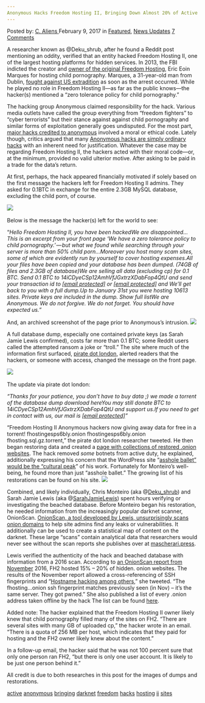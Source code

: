 ```yaml
---
Anonymous Hacks Freedom Hosting II, Bringing Down Almost 20% of Active Darknet Sites"
---
```

<article class="post-listing post-18045 post type-post status-publish format-standard has-post-thumbnail hentry tag-active tag-anonymous tag-bringing tag-darknet tag-freedom tag-hacks tag-hosting tag-ii tag-sites">
<div class="post-inner">
    <span>Posted by: <a href="https://www.deepdotweb.com/author/caliens/" title="">C. Aliens </a></span>
<span>February 9, 2017</span>
<span>in <a href="https://www.deepdotweb.com/category/deepdot-news/" rel="category tag">Featured</a>, <a href="https://www.deepdotweb.com/category/news-updates/" rel="category tag">News Updates</a></span>
<span><a href="https://www.deepdotweb.com/2017/02/09/anonymous-hacks-freedom-hosting-ii-bringing-almost-20-active-darknet-sites/#comments">7 Comments</a></span>
</p>
<div class="clear"></div>
    
<p>A researcher known as @Deku_shrub, after he found a Reddit post mentioning an oddity, verified that an entity hacked Freedom Hosting II, one of the largest hosting platforms for hidden services. In 2013, the FBI indicted the creator and <a href="https://www.deepdotweb.com/2016/12/31/freedom-hosting-owner-files-another-appeal-fight-us-extradition/">owner of the original Freedom Hosting</a>, Eric Eoin Marques for hosting child pornography. Marques, a 31-year-old man from Dublin, <a href="https://www.deepdotweb.com/2015/12/19/irish-man-behind-freedom-hosting-to-appeal-extradition-to-the-us/">fought against US extradition</a> as soon as the arrest occurred. While he played no role in Freedom Hosting II—as far as the public knows—the hacker(s) mentioned a “zero tolerance policy for child pornography.”</p>
<p>The hacking group Anonymous claimed responsibility for the hack. Various media outlets have called the group everything from “freedom fighters” to “cyber terrorists” but their stance against against child pornography and similar forms of exploitation generally goes undisputed. For the most part, <a href="https://www.deepdotweb.com/tag/hack/">major hacks credited to anonymous</a> involved a moral or ethical code. Lately though, critics argued that many <a href="https://www.deepdotweb.com/2017/01/18/legitimacy-latest-fbi-hack-still-questioned/">Anonymous hacks are simply ordinary hacks</a> with an inherent need for justification. Whatever the case may be regarding Freedom Hosting II, the hackers acted with their moral code—or, at the minimum, provided no valid ulterior motive. After asking to be paid in a trade for the data’s return.</p>
<p>At first, perhaps, the hack appeared financially motivated if solely based on the first message the hackers left for Freedom Hosting II admins. They asked for 0.1BTC in exchange for the entire 2.3GB MySQL database, excluding the child porn, of course.</p>
<p><img class="wp-image-18048 aligncenter" src="/imgs/2017/02/word-image-5.png" srcset="/imgs/2017/02/word-image-5.png 737w, /imgs/2017/02/word-image-5-300x162.png 300w" sizes="(max-width: 737px) 100vw, 737px" /></p>
<p>Below is the message the hacker(s) left for the world to see:</p>
<p>&#8220;<em>Hello Freedom Hosting II, you have been hackedWe are disappointed… This is an excerpt from your front page ‘We have a zero tolerance policy to child pornography.’ — but what we found while searching through your server is more than 50% child porn…Moreover you host many scam sites, some of which are evidently run by yourself to cover hosting expenses.All your files have been copied and your database has been dumped. (74GB of files and 2.3GB of database)We are selling all data (excluding cp) for 0.1 BTC. Send 0.1 BTC to 14iCDyeCSp12AmhVfJGxtrzXDabFop4QtU and send your transaction id to <a href="/cdn-cgi/l/email-protection" class="__cf_email__" data-cfemail="86e0eee9f5f2efe8e1c6f2f2b5ecb4feb2edb3ffe5e7e7b3fcf2a8e9e8efe9e8">[email&#160;protected]</a> or <a href="/cdn-cgi/l/email-protection" class="__cf_email__" data-cfemail="dabcb2b5a9aeb3b4bd9abebbb4adb3b4ebe8ebeaf4b7bf">[email&#160;protected]</a> and We’ll get back to you with a full dump.Up to January 31st you were hosting 10613 sites. Private keys are included in the dump. Show full listWe are Anonymous. We do not forgive. We do not forget. You should have expected us.”</em></p>
<p>And, an archived screenshot of the page prior to Anonymous&#8217;s intrusion. <img class="wp-image-18050 aligncenter" src="/imgs/2017/02/word-image-6.png" srcset="/imgs/2017/02/word-image-6.png 1024w, /imgs/2017/02/word-image-6-300x225.png 300w" sizes="(max-width: 1024px) 100vw, 1024px" /></p>
<p>A full database dump, especially one contained private keys (as Sarah Jamie Lewis confirmed), costs far more than 0.1 BTC; some Reddit users called the attempted ransom a joke or &#8220;troll.” The site where much of the information first surfaced, <a href="https://pirate.london/">pirate dot london</a>, alerted readers that the hackers, or someone with access, changed the message on the front page.</p>
<p><img class="wp-image-18051 aligncenter" src="/imgs/2017/02/word-image-13.jpeg" srcset="/imgs/2017/02/word-image-13.jpeg 793w, /imgs/2017/02/word-image-13-300x15.jpeg 300w" sizes="(max-width: 793px) 100vw, 793px" /></p>
<p>The update via pirate dot london:</p>
<p><em>“Thanks for your patience, you don’t have to buy data ;) we made a torrent of the database dump download hereYou may still donate BTC to 14iCDyeCSp12AmhVfJGxtrzXDabFop4QtU and support us.If you need to get in contact with us, our mail is <a href="/cdn-cgi/l/email-protection" class="__cf_email__" data-cfemail="f7919f9884839e9990b7849e90969e9983d9988590">[email&#160;protected]</a>”</em></p>
<p>“Freedom Hosting II Anonymous hackers now giving away data for free in a torrent! fhostingesps6bly.onion fhostingesps6bly.onion fhosting.sql.gz.torrent,&#8221; the pirate dot london researcher tweeted. He then began restoring data and created a <a href="https://medium.com/@Deku_shrub/inside-the-freedom-hosting-ii-leak-aae1104ab693#.i94ud3mww">page with collections of restored .onion websites</a>. The hack removed <em>some</em> botnets from active duty, he explained, additionally expressing his concern that the WordPress site &#8220;<a href="https://twitter.com/Deku_shrub/status/827584844062392326">asshole ballet&#8221; would be the &#8220;cultural peak</a>” of his work. Fortunately for Monteiro&#8217;s well-being, he found more than just &#8220;asshole ballet.” The growing list of his restorations can be found on his site. <img class="wp-image-18052 aligncenter" src="/imgs/2017/02/word-image-14.jpeg" srcset="/imgs/2017/02/word-image-14.jpeg 792w, /imgs/2017/02/word-image-14-300x176.jpeg 300w" sizes="(max-width: 792px) 100vw, 792px" /></p>
<p>Combined, and likely individually, Chris Monteiro (aka @<a href="https://twitter.com/Deku_shrub">Deku_shrub</a>) and Sarah Jamie Lewis (aka @<a href="https://twitter.com/sarahjamielewis?lang=en">SarahJamieLewis</a>) spent hours verifying or investigating the beached database. Before Monteiro began his restoration, he needed information from the increasingly popular darknet scanner, OnionScan. <a href="https://www.deepdotweb.com/2016/04/12/onionscan-tests-anonymity-dark-net-domains/">OnionScan, a tool developed by Lewis, unsurprisingly scans onion domains</a> to help site admins find any leaks or vulnerabilities. It additionally can be used to create a statistical map of content on the darknet. These large &#8220;scans” contain analytical data that researchers would never see without the scan reports she publishes over at <a href="https://mascherari.press/tag/reports/">mascherari.press</a>.</p>
<p>Lewis verified the authenticity of the hack and beached database with information from a 2016 scan. According to <a href="https://mascherari.press/onionscan-report-september-2016-uptime-downtime-and-freedom-hosting-ii/">an OnionScan report from November</a> 2016, FH2 hosted 15% &#8211; 20% of hidden. onion websites. The results of the November report allowed a cross-referencing of SSH fingerprints and “<a href="https://twitter.com/SarahJamieLewis/status/827536301230551040">Hostname hacking among others</a>,” she tweeted. “The fhosting&#8230;onion ssh fingerprint matches previously seen (in Nov) &#8211; it&#8217;s the same server. They got pwned.” She also published a list of every .onion address taken offline by the hack The list can be found <a href="https://onionscan.org/fhosting-sites.txt">here</a>.</p>
<p>Added note: The hacker explained that the Freedom Hosting II owner likely knew that child pornography filled many of the sites on FH2. “There are several sites with many GB of uploaded cp,” the hacker wrote in an email. “There is a quota of 256 MB per host, which indicates that they paid for hosting and the FH2 owner likely knew about the content.”</p>
<p>In a follow-up email, the hacker said that he was not 100 percent sure that only one person ran FH2, “but there is only one user account. It is likely to be just one person behind it.”</p>
<p>All credit is due to both researches in this post for the images of dumps and restorations.</p>
</div>
 <a href="https://www.deepdotweb.com/tag/active/" rel="tag">active</a> <a href="https://www.deepdotweb.com/tag/anonymous/" rel="tag">anonymous</a> <a href="https://www.deepdotweb.com/tag/bringing/" rel="tag">bringing</a> <a href="https://www.deepdotweb.com/tag/darknet/" rel="tag">darknet</a> <a href="https://www.deepdotweb.com/tag/freedom/" rel="tag">freedom</a> <a href="https://www.deepdotweb.com/tag/hacks/" rel="tag">hacks</a> <a href="https://www.deepdotweb.com/tag/hosting/" rel="tag">hosting</a> <a href="https://www.deepdotweb.com/tag/ii/" rel="tag">ii</a> <a href="https://www.deepdotweb.com/tag/sites/" rel="tag">sites</a></span> <span style="display:none" class="updated">2017-02-09</span>
<div style="display:none" class="vcard author" itemprop="author" itemscope itemtype="http://schema.org/Person"><strong class="fn" itemprop="name"><a href="https://www.deepdotweb.com/author/caliens/" title="Posts by C. Aliens" rel="author">C. Aliens</a></strong></div>
    

